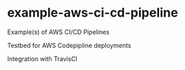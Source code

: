# example-aws-ci-cd-pipeline
Example(s) of AWS CI/CD Pipelines


Testbed for AWS Codepipline deployments

Integration with TravisCI
